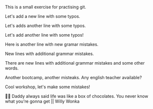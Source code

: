 This is a small exercise for practising git.

Let's add a new line with some typos.

Let's adds another line with some typos.

Let's add another line with some typos!

Here is another line with new gramar mistakes.

New lines with additional grammar mistakes.

There are new lines with additional grammar mistakes and some other words.

Another bootcamp, another misteaks. Any english teacher available?

Cool workshop, let's make some mistakes!

👨🏻 Daddy always said life was like a box of chocolates. You never know what you're gonna get || Willy Wonka

